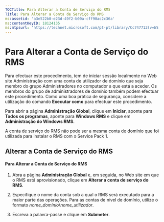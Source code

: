 ```yaml
---
TOCTitle: Para Alterar a Conta de Serviço do RMS
Title: Para Alterar a Conta de Serviço do RMS
ms:assetid: 'a3e522b0-e23d-49f2-b00a-cff90ac2c36a'
ms:contentKeyID: 18124135
ms:mtpsurl: 'https://technet.microsoft.com/pt-pt/library/Cc747713(v=WS.10)'
---
```


Para Alterar a Conta de Serviço do RMS
======================================

Para efectuar este procedimento, tem de iniciar sessão localmente no Web site Administração com uma conta de utilizador de domínio que seja membro do grupo Administradores no computador a que está a aceder. Os membros do grupo de administradores de domínio também podem efectuar este procedimento. Como uma boa prática de segurança, considere a utilização do comando **Executar como** para efectuar este procedimento.

Para abrir a página **Administração Global**, clique em **Iniciar**, aponte para **Todos os programas**, aponte para **Windows RMS** e clique em **Administração do Windows RMS**.

A conta de serviço do RMS não pode ser a mesma conta de domínio que foi utilizada para instalar o RMS com o Service Pack 1.

Alterar a Conta de Serviço do RMS
---------------------------------

#### Para Alterar a Conta de Serviço do RMS

1.  Abra a página **Administração Global** e, em seguida, no Web site em que o RMS está aprovisionado, clique em **Alterar a conta de serviço do RMS**.

2.  Especifique o nome da conta sob a qual o RMS será executado para a maior parte das operações. Para as contas de nível de domínio, utilize o formato *nome\_domínio*\\*nome\_utilizador*.

3.  Escreva a palavra-passe e clique em **Submeter**.
